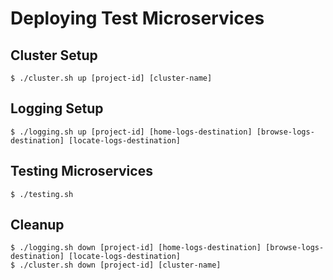 # Deploying Test Microservices

## Cluster Setup

    $ ./cluster.sh up [project-id] [cluster-name]

## Logging Setup

    $ ./logging.sh up [project-id] [home-logs-destination] [browse-logs-destination] [locate-logs-destination]

## Testing Microservices

    $ ./testing.sh

## Cleanup

    $ ./logging.sh down [project-id] [home-logs-destination] [browse-logs-destination] [locate-logs-destination]
    $ ./cluster.sh down [project-id] [cluster-name]